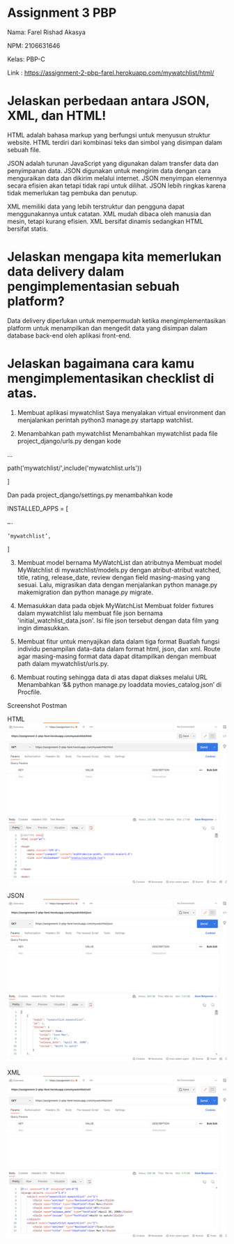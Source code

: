 
# Assignment 3 PBP
Nama: Farel Rishad Akasya

NPM: 2106631646

Kelas: PBP-C

Link : https://assignment-2-pbp-farel.herokuapp.com/mywatchlist/html/


# Jelaskan perbedaan antara JSON, XML, dan HTML!
HTML adalah bahasa markup yang berfungsi untuk menyusun struktur website. HTML terdiri dari kombinasi teks dan simbol yang disimpan dalam sebuah file.

JSON adalah turunan JavaScript yang digunakan dalam transfer data dan penyimpanan data.  JSON digunakan untuk mengirim data dengan cara menguraikan data dan dikirim melalui internet. JSON menyimpan elemennya secara efisien akan tetapi tidak rapi untuk dilihat. JSON lebih ringkas karena tidak memerlukan tag pembuka dan penutup. 

XML memiliki data yang lebih terstruktur dan pengguna dapat menggunakannya untuk catatan. XML mudah dibaca oleh manusia dan mesin, tetapi kurang efisien. XML bersifat dinamis sedangkan HTML bersifat statis.

# Jelaskan mengapa kita memerlukan data delivery dalam pengimplementasian sebuah platform?
Data delivery diperlukan untuk mempermudah ketika mengimplementasikan platform untuk menampilkan dan mengedit data yang disimpan dalam database back-end oleh aplikasi front-end. 

# Jelaskan bagaimana cara kamu mengimplementasikan checklist di atas.

1. Membuat aplikasi mywatchlist 
Saya menyalakan virtual environment dan menjalankan perintah python3 manage.py startapp watchlist. 

2. Menambahkan path mywatchlist
Menambahkan mywatchlist pada file project_django/urls.py dengan kode

…

path('mywatchlist/',include('mywatchlist.urls'))

]

Dan pada project_django/settings.py menambahkan kode

INSTALLED_APPS = [
	
    ….
	
    ‘mywatchlist’,

]

3. Membuat model bernama MyWatchList dan atributnya
Membuat model MyWatchlist di  mywatchlist/models.py dengan atribut-atribut watched, title, rating, release_date, review dengan field masing-masing yang sesuai. Lalu, migrasikan data dengan menjalankan python manage.py makemigration dan python manage.py migrate.

4. Memasukkan data pada objek MyWatchList
Membuat folder fixtures dalam mywatchlist lalu membuat file json bernama 'initial_watchlist_data.json'. Isi file json tersebut dengan data film yang ingin dimasukkan. 

5. Membuat fitur untuk menyajikan data dalam tiga format
Buatlah fungsi individu penampilan data-data dalam format html, json, dan xml. Route agar masing-masing format data dapat ditampilkan dengan membuat path dalam mywatchlist/urls.py. 

6. Membuat routing sehingga data di atas dapat diakses melalui URL
Menambahkan ‘&& python manage.py loaddata movies_catalog.json’ di  Procfile. 

Screenshot Postman

HTML
![](https://raw.githubusercontent.com/farelakasya/assignment2clone/main/mywatchlist/assets/html.png)

JSON
![](https://raw.githubusercontent.com/farelakasya/assignment2clone/main/mywatchlist/assets/json.png)

XML
![](https://raw.githubusercontent.com/farelakasya/assignment2clone/main/mywatchlist/assets/xml.png)
